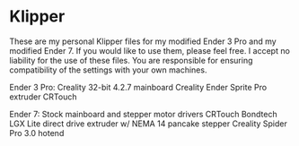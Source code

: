 # Klipper
These are my personal Klipper files for my modified Ender 3 Pro and my modified Ender 7. If you would like to use them, please feel free. I accept no liability for the use of these files. You are responsible for ensuring compatibility of the settings with your own machines.

Ender 3 Pro:
Creality 32-bit 4.2.7 mainboard
Creality Ender Sprite Pro extruder
CRTouch


Ender 7:
Stock mainboard and stepper motor drivers
CRTouch
Bondtech LGX Lite direct drive extruder w/ NEMA 14 pancake stepper
Creality Spider Pro 3.0 hotend
